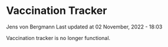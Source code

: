 Vaccination Tracker
================
Jens von Bergmann
Last updated at 02 November, 2022 - 18:03

Vaccination tracker is no longer functional.
